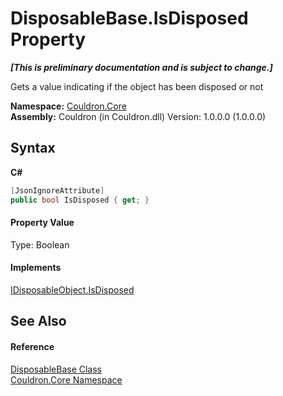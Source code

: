 # DisposableBase.IsDisposed Property 
 _**\[This is preliminary documentation and is subject to change.\]**_

Gets a value indicating if the object has been disposed or not

**Namespace:**&nbsp;<a href="N_Couldron_Core">Couldron.Core</a><br />**Assembly:**&nbsp;Couldron (in Couldron.dll) Version: 1.0.0.0 (1.0.0.0)

## Syntax

**C#**<br />
``` C#
[JsonIgnoreAttribute]
public bool IsDisposed { get; }
```


#### Property Value
Type: Boolean

#### Implements
<a href="P_Couldron_Core_IDisposableObject_IsDisposed">IDisposableObject.IsDisposed</a><br />

## See Also


#### Reference
<a href="T_Couldron_Core_DisposableBase">DisposableBase Class</a><br /><a href="N_Couldron_Core">Couldron.Core Namespace</a><br />